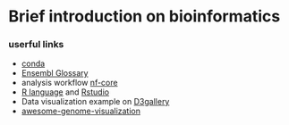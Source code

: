 # Brief introduction on bioinformatics

### userful links
- [conda](https://docs.conda.io/en/latest/)
- [Ensembl Glossary](https://asia.ensembl.org/info/website/glossary.html)
- analysis workflow [nf-core](https://nf-co.re/)
- [R language](https://cran.r-project.org/) and [Rstudio](https://posit.co/downloads/)
- Data visualization example on [D3gallery](https://observablehq.com/@d3/gallery)
- [awesome-genome-visualization](https://cmdcolin.github.io/awesome-genome-visualization/?latest=true)
